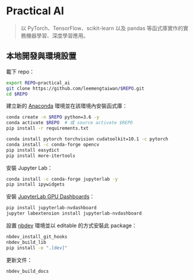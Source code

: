 # Practical AI
> 以 PyTorch、TensorFlow、scikit-learn 以及 pandas 等函式庫實作的實務機器學習、深度學習應用。


## 本地開發與環境設置

載下 repo：

```bash
export REPO=practical_ai
git clone https://github.com/leemengtaiwan/$REPO.git
cd $REPO
```

建立新的 [Anaconda](https://www.anaconda.com/) 環境並在該環境內安裝函式庫：

```bash
conda create -n $REPO python=3.6 -y
conda activate $REPO  # 或 source activate $REPO
pip install -r requirements.txt

conda install pytorch torchvision cudatoolkit=10.1 -c pytorch
conda install -c conda-forge opencv
pip install easydict
pip install more-itertools
```

安裝 Jupyter Lab：

```bash
conda install -c conda-forge jupyterlab -y
pip install ipywidgets
```

安裝 [JupyterLab GPU Dashboards](https://github.com/rapidsai/jupyterlab-nvdashboard)：

```bash
pip install jupyterlab-nvdashboard
jupyter labextension install jupyterlab-nvdashboard
```

設置 [nbdev](https://github.com/fastai/nbdev) 環境並以 editable 的方式安裝此 package：

```bash
nbdev_install_git_hooks
nbdev_build_lib
pip install -e ".[dev]"
```

更新文件：

```bash
nbdev_build_docs
```
